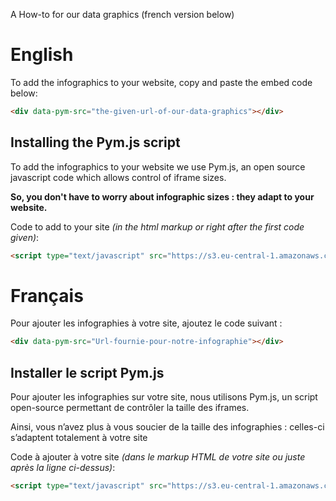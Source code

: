 A How-to for our data graphics (french version below)

# English

To add the infographics to your website, copy and paste the embed code below:

```html
<div data-pym-src="the-given-url-of-our-data-graphics"></div>
```

## Installing the Pym.js script

To add the infographics to your website we use Pym.js, an open source javascript code which allows control of iframe sizes.

**So, you don't have to worry about infographic sizes : they adapt to your website.**

Code to add to your site _(in the html markup or right after the first code given)_:

```html
<script type="text/javascript" src="https://s3.eu-central-1.amazonaws.com/afp-interactive/vendors/pym.min.js"></script>
```

# Français

Pour ajouter les infographies à votre site, ajoutez le code suivant :

```html
<div data-pym-src="Url-fournie-pour-notre-infographie"></div>
```

## Installer le script Pym.js

Pour ajouter les infographies sur votre site, nous utilisons Pym.js, un script open-source permettant de contrôler la taille des iframes.

Ainsi, vous n’avez plus à vous soucier de la taille des infographies : celles-ci s’adaptent totalement à votre site

Code à ajouter à votre site _(dans le markup HTML de votre site ou juste après la ligne ci-dessus)_:

```html
<script type="text/javascript" src="https://s3.eu-central-1.amazonaws.com/afp-interactive/vendors/pym.min.js"></script>
```
